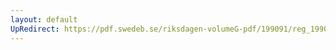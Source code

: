 ```yaml
---
layout: default
UpRedirect: https://pdf.swedeb.se/riksdagen-volumeG-pdf/199091/reg_199091/reg_199091_0413.pdf
---
```

